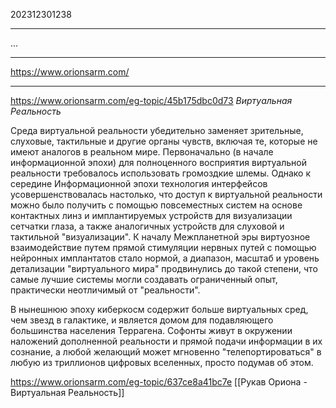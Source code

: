 202312301238
***
...
***
https://www.orionsarm.com/
***
https://www.orionsarm.com/eg-topic/45b175dbc0d73
*Виртуальная Реальность*

Среда виртуальной реальности убедительно заменяет зрительные, слуховые, тактильные и другие органы чувств, включая те, которые не имеют аналогов в реальном мире. Первоначально (в начале информационной эпохи) для полноценного восприятия виртуальной реальности требовалось использовать громоздкие шлемы. Однако к середине Информационной эпохи технология интерфейсов усовершенствовалась настолько, что доступ к виртуальной реальности можно было получить с помощью повсеместных систем на основе контактных линз и имплантируемых устройств для визуализации сетчатки глаза, а также аналогичных устройств для слуховой и тактильной "визуализации". К началу Межпланетной эры виртуозное взаимодействие путем прямой стимуляции нервных путей с помощью нейронных имплантатов стало нормой, а диапазон, масштаб и уровень детализации "виртуального мира" продвинулись до такой степени, что самые лучшие системы могли создавать ограниченный опыт, практически неотличимый от "реальности".

В нынешнюю эпоху киберкосм содержит больше виртуальных сред, чем звезд в галактике, и является домом для подавляющего большинства населения Террагена. Софонты живут в окружении наложений дополненной реальности и прямой подачи информации в их сознание, а любой желающий может мгновенно "телепортироваться" в любую из триллионов цифровых вселенных, просто подумав об этом.

https://www.orionsarm.com/eg-topic/637ce8a41bc7e
[[Рукав Ориона - Виртуальная Реальность]]